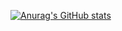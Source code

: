 [![Anurag's GitHub stats](https://github-readme-stats.vercel.app/api?username=radaken&show_icons=true&theme=jolly)](https://github.com/anuraghazra/github-readme-stats)

